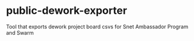# public-dework-exporter
Tool that exports dework project board csvs for Snet Ambassador Program and Swarm
